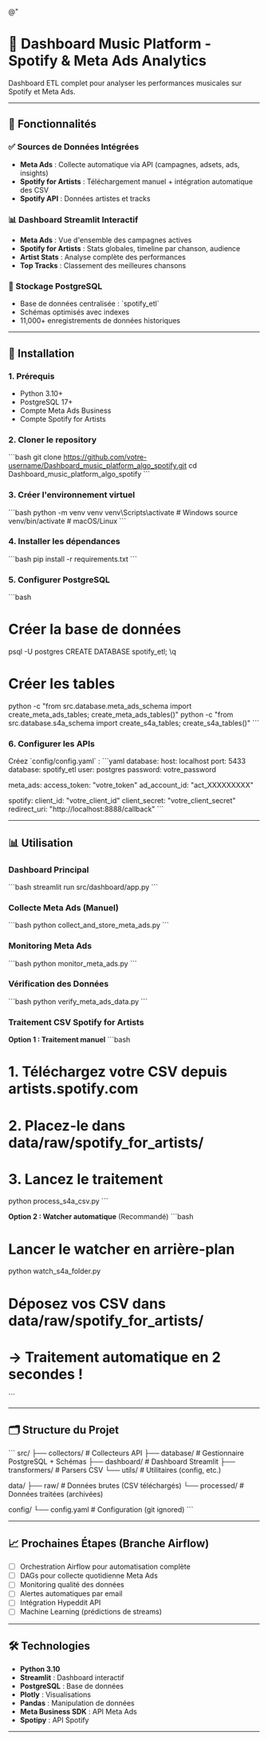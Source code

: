 @"
# 🎵 Dashboard Music Platform - Spotify & Meta Ads Analytics

Dashboard ETL complet pour analyser les performances musicales sur Spotify et Meta Ads.

---

## 🎯 Fonctionnalités

### ✅ Sources de Données Intégrées
- **Meta Ads** : Collecte automatique via API (campagnes, adsets, ads, insights)
- **Spotify for Artists** : Téléchargement manuel + intégration automatique des CSV
- **Spotify API** : Données artistes et tracks

### 📊 Dashboard Streamlit Interactif
- **Meta Ads** : Vue d'ensemble des campagnes actives
- **Spotify for Artists** : Stats globales, timeline par chanson, audience
- **Artist Stats** : Analyse complète des performances
- **Top Tracks** : Classement des meilleures chansons

### 💾 Stockage PostgreSQL
- Base de données centralisée : \`spotify_etl\`
- Schémas optimisés avec indexes
- 11,000+ enregistrements de données historiques

---

## 🚀 Installation

### 1. Prérequis
- Python 3.10+
- PostgreSQL 17+
- Compte Meta Ads Business
- Compte Spotify for Artists

### 2. Cloner le repository
\`\`\`bash
git clone https://github.com/votre-username/Dashboard_music_platform_algo_spotify.git
cd Dashboard_music_platform_algo_spotify
\`\`\`

### 3. Créer l'environnement virtuel
\`\`\`bash
python -m venv venv
venv\Scripts\activate  # Windows
source venv/bin/activate  # macOS/Linux
\`\`\`

### 4. Installer les dépendances
\`\`\`bash
pip install -r requirements.txt
\`\`\`

### 5. Configurer PostgreSQL
\`\`\`bash
# Créer la base de données
psql -U postgres
CREATE DATABASE spotify_etl;
\q

# Créer les tables
python -c "from src.database.meta_ads_schema import create_meta_ads_tables; create_meta_ads_tables()"
python -c "from src.database.s4a_schema import create_s4a_tables; create_s4a_tables()"
\`\`\`

### 6. Configurer les APIs
Créez \`config/config.yaml\` :
\`\`\`yaml
database:
  host: localhost
  port: 5433
  database: spotify_etl
  user: postgres
  password: votre_password

meta_ads:
  access_token: "votre_token"
  ad_account_id: "act_XXXXXXXXX"

spotify:
  client_id: "votre_client_id"
  client_secret: "votre_client_secret"
  redirect_uri: "http://localhost:8888/callback"
\`\`\`

---

## 📊 Utilisation

### Dashboard Principal
\`\`\`bash
streamlit run src/dashboard/app.py
\`\`\`

### Collecte Meta Ads (Manuel)
\`\`\`bash
python collect_and_store_meta_ads.py
\`\`\`

### Monitoring Meta Ads
\`\`\`bash
python monitor_meta_ads.py
\`\`\`

### Vérification des Données
\`\`\`bash
python verify_meta_ads_data.py
\`\`\`

### Traitement CSV Spotify for Artists

**Option 1 : Traitement manuel**
\`\`\`bash
# 1. Téléchargez votre CSV depuis artists.spotify.com
# 2. Placez-le dans data/raw/spotify_for_artists/
# 3. Lancez le traitement
python process_s4a_csv.py
\`\`\`

**Option 2 : Watcher automatique** (Recommandé)
\`\`\`bash
# Lancer le watcher en arrière-plan
python watch_s4a_folder.py

# Déposez vos CSV dans data/raw/spotify_for_artists/
# → Traitement automatique en 2 secondes !
\`\`\`

---

## 🗂️ Structure du Projet

\`\`\`
src/
├── collectors/        # Collecteurs API
├── database/          # Gestionnaire PostgreSQL + Schémas
├── dashboard/         # Dashboard Streamlit
├── transformers/      # Parsers CSV
└── utils/             # Utilitaires (config, etc.)

data/
├── raw/               # Données brutes (CSV téléchargés)
└── processed/         # Données traitées (archivées)

config/
└── config.yaml        # Configuration (git ignored)
\`\`\`

---

## 📈 Prochaines Étapes (Branche Airflow)

- [ ] Orchestration Airflow pour automatisation complète
- [ ] DAGs pour collecte quotidienne Meta Ads
- [ ] Monitoring qualité des données
- [ ] Alertes automatiques par email
- [ ] Intégration Hypeddit API
- [ ] Machine Learning (prédictions de streams)

---

## 🛠️ Technologies

- **Python 3.10**
- **Streamlit** : Dashboard interactif
- **PostgreSQL** : Base de données
- **Plotly** : Visualisations
- **Pandas** : Manipulation de données
- **Meta Business SDK** : API Meta Ads
- **Spotipy** : API Spotify

---